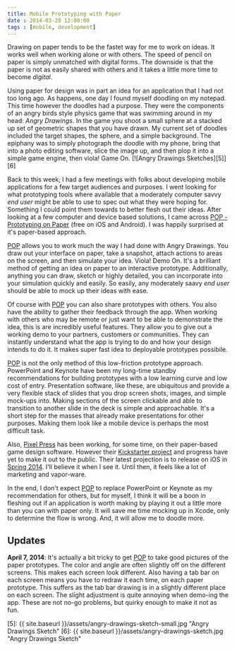 ```yaml
---
title: Mobile Prototyping with Paper
date : 2014-03-28 12:00:00
tags : [mobile, development]
---
```

Drawing on paper tends to be the fastet way for me to work on ideas.
It works well when working alone or with others. The speed of pencil
on paper is simply unmatched with digital forms. The downside is that
the paper is not as easily shared with others and it takes a little
more time to become *digital*.


Using paper for design was in part an idea for an application that I
had not too long ago. As happens, one day I found myself doodling on
my notepad. This time however the doodles had a purpose. They were the
components of an angry birds style physics game that was swimming
around in my head: *Angry Drawings*. In the game you shoot a small
sphere at a stacked up set of geometric shapes that you have drawn.
My current set of doodles included the target shapes, the sphere, and
a simple background. The epiphany was to simply photograph the doodle
with my phone, bring that into a photo editing software, slice the
image up, and then plop it into a simple game engine, then viola! Game
On. [![Angry Drawings Sketches][5]][6]

Back to this week; I had a few meetings with folks about developing
mobile applications for a few target audiences and purposes. I went
looking for what prototyping tools where available that a moderately
computer savvy *end user* might be able to use to spec out what they
were hoping for. Something I could point them towards to better flesh
out their ideas. After looking at a few computer and device based
solutions, I came across [POP - Prototyping on Paper][1] (free on iOS
and Android). I was happily surprised at it's paper-based approach.

[POP][1] allows you to work much the way I had done with Angry Drawings.
You draw out your interface on paper, take a snapshot,  attach actions
to areas on the screen, and then simulate your idea. Viola! Demo On.
It's a brilliant method of getting an idea on paper to an interactive prototype.
Additionally,
anything you can draw, sketch or highly detailed, you can incorporate
into your simulation quickly and easily. So easily, any moderately saavy
*end user* should be able to mock up their ideas with ease.

Of course with [POP][1] you can also share prototypes with others. You also
have the ability to gather their feedback through the app. When working
with others who may be remote or just want to be able
to demonstrate the idea, this is are incredibly useful features. They allow you
to give out a working demo to your partners, customers or communities. They
can instantly understand what the app is trying to do and how your design
intends to do it. It makes super fast idea to deployable prototypes possibile.

[POP][1] is not the only method of this low-friction prototype approach.
PowerPoint and Keynote have been my long-time standby recommendations
for building prototypes with a low learning curve and low cost of entry.
Presentation software, like these, are ubiquitous and provide a
very flexible stack of slides that you drop screen shots, images, and simple
mock-ups into. Making sections of the screen clickable and able to transition
to another slide in the deck is simple and approachable. It's a short step
for the masses that already make presentations for other purposes. Making them
look like a mobile device is perhaps the most difficult task.

Also, [Pixel Press][2] has been working, for some time, on their paper-based
game design software. However their [Kickstarter project][3] and progress
have yet to make it out to the public. Their latest projection is to release
on iOS in [Spring 2014][4]. I'll believe it when I see it. Until then, it
feels like a lot of marketing and vapor-ware.

In the end, I don't expect [POP][1] to replace PowerPoint or Keynote as my
recommendation for others, but for myself, I think it will be a boon in
fleshing out if an
application is worth making by playing it out a little more than you can
with paper only. It will save me time mocking up in Xcode, only to determine
the flow is wrong. And, it will allow me to doodle more.

## Updates

**April 7, 2014**: It's actually a bit tricky to get [POP][1] to
take good pictures of the paper prototypes. The color and angle are
often slightly off on the different screens. This makes each screen look
different. Also having a tab bar on each screen means you have to redraw
it each time, on each paper prototype. This
suffers as the tab bar drawing is in a slightly different place on each screen.
The slight adjustment is quite annoying when demo-ing the app. These are not
no-go problems, but quirky enough to make it not as fun.

[1]: https://popapp.in
[2]: http://projectpixelpress.com
[3]: https://www.kickstarter.com/projects/robinrath/pixel-press-draw-your-own-video-game
[4]: http://projectpixelpress.com/preorder/
[5]: {{ site.baseurl }}/assets/angry-drawings-sketch-small.jpg "Angry Drawings Sketch"
[6]: {{ site.baseurl }}/assets/angry-drawings-sketch.jpg "Angry Drawings Sketch"
